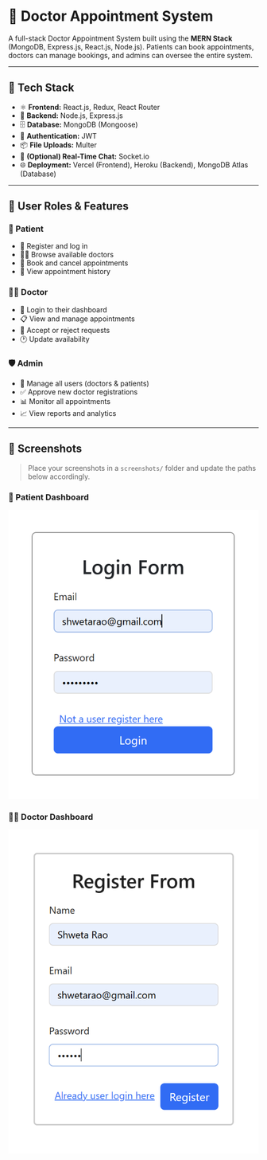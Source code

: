 # 🏥 Doctor Appointment System

A full-stack Doctor Appointment System built using the **MERN Stack** (MongoDB, Express.js, React.js, Node.js). Patients can book appointments, doctors can manage bookings, and admins can oversee the entire system.

---

## 🚀 Tech Stack

- ⚛️ **Frontend:** React.js, Redux, React Router
- 🧠 **Backend:** Node.js, Express.js
- 🗄️ **Database:** MongoDB (Mongoose)
- 🔐 **Authentication:** JWT
- 📦 **File Uploads:** Multer
- 💬 **(Optional) Real-Time Chat:** Socket.io
- 🌐 **Deployment:** Vercel (Frontend), Heroku (Backend), MongoDB Atlas (Database)

---

## 👥 User Roles & Features

### 👤 Patient
- 📝 Register and log in
- 👨‍⚕️ Browse available doctors
- 📅 Book and cancel appointments
- 📄 View appointment history

### 👨‍⚕️ Doctor
- 🔐 Login to their dashboard
- 📋 View and manage appointments
- 📌 Accept or reject requests
- 🕐 Update availability

### 🛡️ Admin
- 👥 Manage all users (doctors & patients)
- ✅ Approve new doctor registrations
- 📊 Monitor all appointments
- 📈 View reports and analytics

---

## 📸 Screenshots

> Place your screenshots in a `screenshots/` folder and update the paths below accordingly.

### 👤 Patient Dashboard
![Login Page](./screenshots/login-page.png)

### 👨‍⚕️ Doctor Dashboard
![Register Page](./screenshots/register-page.png)

